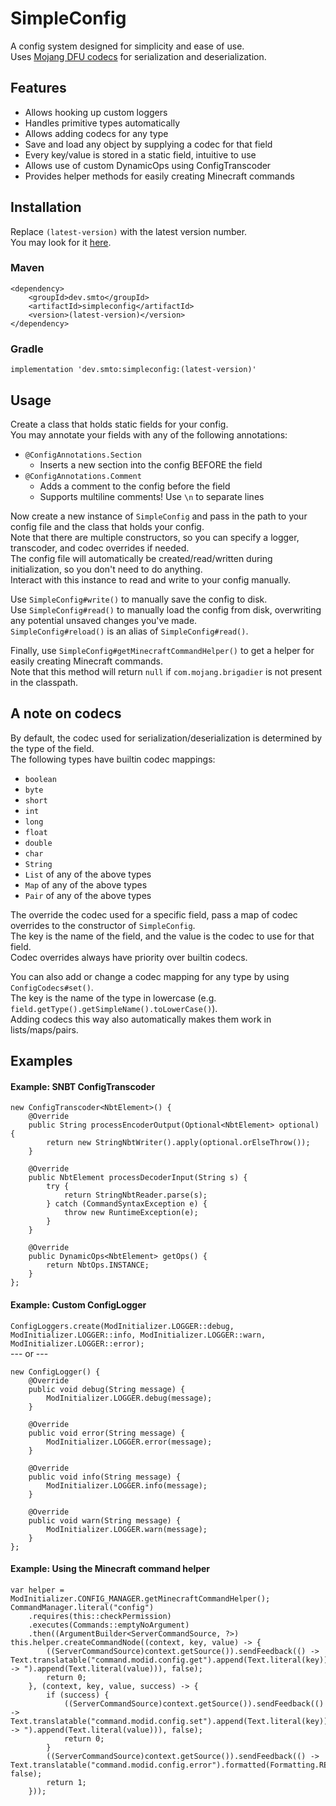 # SimpleConfig
A config system designed for simplicity and ease of use.  
Uses [Mojang DFU codecs](https://github.com/Mojang/datafixerupper) for serialization and deserialization.

## Features
- Allows hooking up custom loggers
- Handles primitive types automatically
- Allows adding codecs for any type
- Save and load any object by supplying a codec for that field
- Every key/value is stored in a static field, intuitive to use
- Allows use of custom DynamicOps using ConfigTranscoder
- Provides helper methods for easily creating Minecraft commands

## Installation
Replace `(latest-version)` with the latest version number.  
You may look for it [here](https://smto.dev/maven/#/releases/dev/smto/simpleconfig).
### Maven
```
<dependency>
    <groupId>dev.smto</groupId>
    <artifactId>simpleconfig</artifactId>
    <version>(latest-version)</version>
</dependency>
```

### Gradle
```
implementation 'dev.smto:simpleconfig:(latest-version)'
```

## Usage
Create a class that holds static fields for your config.  
You may annotate your fields with any of the following annotations:
- `@ConfigAnnotations.Section`
  - Inserts a new section into the config BEFORE the field
- `@ConfigAnnotations.Comment`
  - Adds a comment to the config before the field
  - Supports multiline comments! Use `\n` to separate lines

Now create a new instance of `SimpleConfig` and pass in the path to your config file and the class that holds your config.  
Note that there are multiple constructors, so you can specify a logger, transcoder, and codec overrides if needed.  
The config file will automatically be created/read/written during initialization, so you don't need to do anything.  
Interact with this instance to read and write to your config manually.  
  
Use `SimpleConfig#write()` to manually save the config to disk.  
Use `SimpleConfig#read()` to manually load the config from disk, overwriting any potential unsaved changes you've made.  
`SimpleConfig#reload()` is an alias of `SimpleConfig#read()`.  

Finally, use `SimpleConfig#getMinecraftCommandHelper()` to get a helper for easily creating Minecraft commands.  
Note that this method will return `null` if `com.mojang.brigadier` is not present in the classpath.

## A note on codecs
By default, the codec used for serialization/deserialization is determined by the type of the field.  
The following types have builtin codec mappings:  
- `boolean`
- `byte`
- `short`
- `int`
- `long`
- `float`
- `double`
- `char`
- `String`
- `List` of any of the above types
- `Map` of any of the above types
- `Pair` of any of the above types

The override the codec used for a specific field, pass a map of codec overrides to the constructor of `SimpleConfig`.  
The key is the name of the field, and the value is the codec to use for that field.  
Codec overrides always have priority over builtin codecs.  
  
You can also add or change a codec mapping for any type by using `ConfigCodecs#set()`.  
The key is the name of the type in lowercase (e.g. `field.getType().getSimpleName().toLowerCase()`).  
Adding codecs this way also automatically makes them work in lists/maps/pairs.

## Examples
#### Example: SNBT ConfigTranscoder
```
new ConfigTranscoder<NbtElement>() {
    @Override
    public String processEncoderOutput(Optional<NbtElement> optional) {
        return new StringNbtWriter().apply(optional.orElseThrow());
    }

    @Override
    public NbtElement processDecoderInput(String s) {
        try {
            return StringNbtReader.parse(s);
        } catch (CommandSyntaxException e) {
            throw new RuntimeException(e);
        }
    }

    @Override
    public DynamicOps<NbtElement> getOps() {
        return NbtOps.INSTANCE;
    }
};
```

#### Example: Custom ConfigLogger
`ConfigLoggers.create(ModInitializer.LOGGER::debug, ModInitializer.LOGGER::info, ModInitializer.LOGGER::warn, ModInitializer.LOGGER::error);`  
--- or ---  
```
new ConfigLogger() {
    @Override
    public void debug(String message) {
        ModInitializer.LOGGER.debug(message);
    }

    @Override
    public void error(String message) {
        ModInitializer.LOGGER.error(message);
    }

    @Override
    public void info(String message) {
        ModInitializer.LOGGER.info(message);
    }

    @Override
    public void warn(String message) {
        ModInitializer.LOGGER.warn(message);
    }
};
```

#### Example: Using the Minecraft command helper
```
var helper = ModInitializer.CONFIG_MANAGER.getMinecraftCommandHelper();
CommandManager.literal("config")
    .requires(this::checkPermission)
    .executes(Commands::emptyNoArgument)
    .then((ArgumentBuilder<ServerCommandSource, ?>) this.helper.createCommandNode((context, key, value) -> {
        ((ServerCommandSource)context.getSource()).sendFeedback(() -> Text.translatable("command.modid.config.get").append(Text.literal(key)).append(Text.literal(" -> ").append(Text.literal(value))), false);
        return 0;
    }, (context, key, value, success) -> {
        if (success) {
            ((ServerCommandSource)context.getSource()).sendFeedback(() -> Text.translatable("command.modid.config.set").append(Text.literal(key)).append(Text.literal(" -> ").append(Text.literal(value))), false);
            return 0;
        }
        ((ServerCommandSource)context.getSource()).sendFeedback(() -> Text.translatable("command.modid.config.error").formatted(Formatting.RED), false);
        return 1;
    }));
```